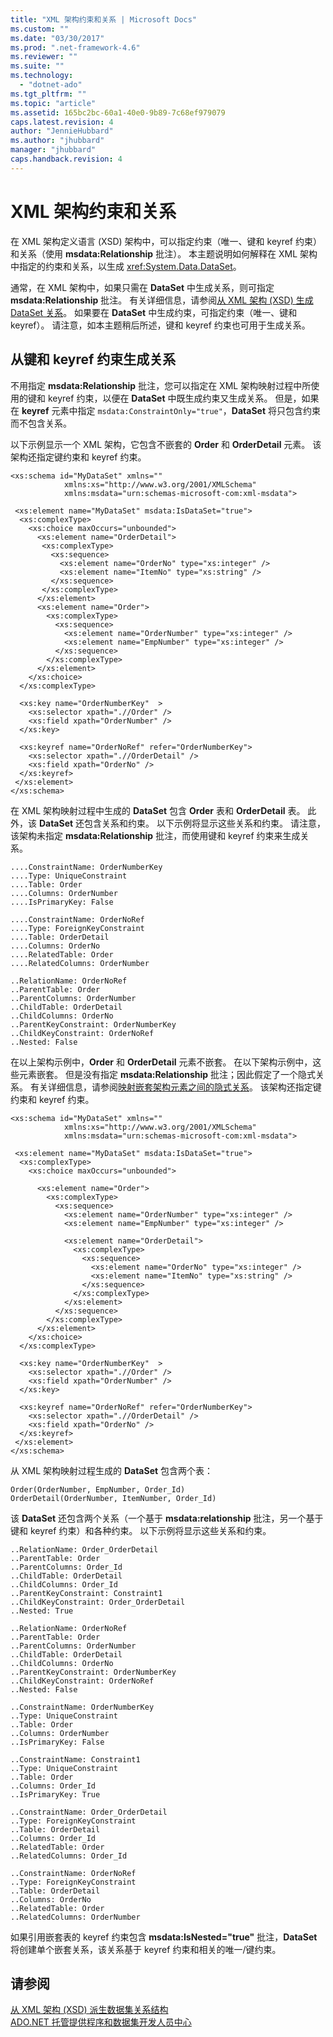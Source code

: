 ```yaml
---
title: "XML 架构约束和关系 | Microsoft Docs"
ms.custom: ""
ms.date: "03/30/2017"
ms.prod: ".net-framework-4.6"
ms.reviewer: ""
ms.suite: ""
ms.technology: 
  - "dotnet-ado"
ms.tgt_pltfrm: ""
ms.topic: "article"
ms.assetid: 165bc2bc-60a1-40e0-9b89-7c68ef979079
caps.latest.revision: 4
author: "JennieHubbard"
ms.author: "jhubbard"
manager: "jhubbard"
caps.handback.revision: 4
---
```

# XML 架构约束和关系
在 XML 架构定义语言 \(XSD\) 架构中，可以指定约束（唯一、键和 keyref 约束）和关系（使用 **msdata:Relationship** 批注）。  本主题说明如何解释在 XML 架构中指定的约束和关系，以生成 <xref:System.Data.DataSet>。  
  
 通常，在 XML 架构中，如果只需在 **DataSet** 中生成关系，则可指定 **msdata:Relationship** 批注。  有关详细信息，请参阅[从 XML 架构 \(XSD\) 生成 DataSet 关系](../../../../../docs/framework/data/adonet/dataset-datatable-dataview/generating-dataset-relations-from-xml-schema-xsd.md)。  如果要在 **DataSet** 中生成约束，可指定约束（唯一、键和 keyref）。  请注意，如本主题稍后所述，键和 keyref 约束也可用于生成关系。  
  
## 从键和 keyref 约束生成关系  
 不用指定 **msdata:Relationship** 批注，您可以指定在 XML 架构映射过程中所使用的键和 keyref 约束，以便在 **DataSet** 中既生成约束又生成关系。  但是，如果在 **keyref** 元素中指定 `msdata:ConstraintOnly="true"`，**DataSet** 将只包含约束而不包含关系。  
  
 以下示例显示一个 XML 架构，它包含不嵌套的 **Order** 和 **OrderDetail** 元素。  该架构还指定键约束和 keyref 约束。  
  
```  
<xs:schema id="MyDataSet" xmlns=""   
            xmlns:xs="http://www.w3.org/2001/XMLSchema"   
            xmlns:msdata="urn:schemas-microsoft-com:xml-msdata">  
  
 <xs:element name="MyDataSet" msdata:IsDataSet="true">  
  <xs:complexType>  
    <xs:choice maxOccurs="unbounded">  
      <xs:element name="OrderDetail">  
       <xs:complexType>  
         <xs:sequence>  
           <xs:element name="OrderNo" type="xs:integer" />  
           <xs:element name="ItemNo" type="xs:string" />  
         </xs:sequence>  
       </xs:complexType>  
      </xs:element>  
      <xs:element name="Order">  
        <xs:complexType>  
          <xs:sequence>  
            <xs:element name="OrderNumber" type="xs:integer" />  
            <xs:element name="EmpNumber" type="xs:integer" />  
          </xs:sequence>  
        </xs:complexType>  
      </xs:element>  
    </xs:choice>  
  </xs:complexType>  
  
  <xs:key name="OrderNumberKey"  >  
    <xs:selector xpath=".//Order" />  
    <xs:field xpath="OrderNumber" />  
  </xs:key>  
  
  <xs:keyref name="OrderNoRef" refer="OrderNumberKey">  
    <xs:selector xpath=".//OrderDetail" />  
    <xs:field xpath="OrderNo" />  
  </xs:keyref>  
 </xs:element>  
</xs:schema>  
```  
  
 在 XML 架构映射过程中生成的 **DataSet** 包含 **Order** 表和 **OrderDetail** 表。  此外，该 **DataSet** 还包含关系和约束。  以下示例将显示这些关系和约束。  请注意，该架构未指定 **msdata:Relationship** 批注，而使用键和 keyref 约束来生成关系。  
  
```  
....ConstraintName: OrderNumberKey  
....Type: UniqueConstraint  
....Table: Order  
....Columns: OrderNumber  
....IsPrimaryKey: False  
  
....ConstraintName: OrderNoRef  
....Type: ForeignKeyConstraint  
....Table: OrderDetail  
....Columns: OrderNo  
....RelatedTable: Order  
....RelatedColumns: OrderNumber  
  
..RelationName: OrderNoRef  
..ParentTable: Order  
..ParentColumns: OrderNumber  
..ChildTable: OrderDetail  
..ChildColumns: OrderNo  
..ParentKeyConstraint: OrderNumberKey  
..ChildKeyConstraint: OrderNoRef  
..Nested: False  
```  
  
 在以上架构示例中，**Order** 和 **OrderDetail** 元素不嵌套。  在以下架构示例中，这些元素嵌套。  但是没有指定 **msdata:Relationship** 批注；因此假定了一个隐式关系。  有关详细信息，请参阅[映射嵌套架构元素之间的隐式关系](../../../../../docs/framework/data/adonet/dataset-datatable-dataview/map-implicit-relations-between-nested-schema-elements.md)。  该架构还指定键约束和 keyref 约束。  
  
```  
<xs:schema id="MyDataSet" xmlns=""   
            xmlns:xs="http://www.w3.org/2001/XMLSchema"   
            xmlns:msdata="urn:schemas-microsoft-com:xml-msdata">  
  
 <xs:element name="MyDataSet" msdata:IsDataSet="true">  
  <xs:complexType>  
    <xs:choice maxOccurs="unbounded">  
  
      <xs:element name="Order">  
        <xs:complexType>  
          <xs:sequence>  
            <xs:element name="OrderNumber" type="xs:integer" />  
            <xs:element name="EmpNumber" type="xs:integer" />  
  
            <xs:element name="OrderDetail">  
              <xs:complexType>  
                <xs:sequence>  
                  <xs:element name="OrderNo" type="xs:integer" />  
                  <xs:element name="ItemNo" type="xs:string" />  
                </xs:sequence>  
              </xs:complexType>  
            </xs:element>  
          </xs:sequence>  
        </xs:complexType>  
      </xs:element>  
    </xs:choice>  
  </xs:complexType>  
  
  <xs:key name="OrderNumberKey"  >  
    <xs:selector xpath=".//Order" />  
    <xs:field xpath="OrderNumber" />  
  </xs:key>  
  
  <xs:keyref name="OrderNoRef" refer="OrderNumberKey">  
    <xs:selector xpath=".//OrderDetail" />  
    <xs:field xpath="OrderNo" />  
  </xs:keyref>  
 </xs:element>  
</xs:schema>  
```  
  
 从 XML 架构映射过程生成的 **DataSet** 包含两个表：  
  
```  
Order(OrderNumber, EmpNumber, Order_Id)  
OrderDetail(OrderNumber, ItemNumber, Order_Id)  
```  
  
 该 **DataSet** 还包含两个关系（一个基于 **msdata:relationship** 批注，另一个基于键和 keyref 约束）和各种约束。  以下示例将显示这些关系和约束。  
  
```  
..RelationName: Order_OrderDetail  
..ParentTable: Order  
..ParentColumns: Order_Id  
..ChildTable: OrderDetail  
..ChildColumns: Order_Id  
..ParentKeyConstraint: Constraint1  
..ChildKeyConstraint: Order_OrderDetail  
..Nested: True  
  
..RelationName: OrderNoRef  
..ParentTable: Order  
..ParentColumns: OrderNumber  
..ChildTable: OrderDetail  
..ChildColumns: OrderNo  
..ParentKeyConstraint: OrderNumberKey  
..ChildKeyConstraint: OrderNoRef  
..Nested: False  
  
..ConstraintName: OrderNumberKey  
..Type: UniqueConstraint  
..Table: Order  
..Columns: OrderNumber  
..IsPrimaryKey: False  
  
..ConstraintName: Constraint1  
..Type: UniqueConstraint  
..Table: Order  
..Columns: Order_Id  
..IsPrimaryKey: True  
  
..ConstraintName: Order_OrderDetail  
..Type: ForeignKeyConstraint  
..Table: OrderDetail  
..Columns: Order_Id  
..RelatedTable: Order  
..RelatedColumns: Order_Id  
  
..ConstraintName: OrderNoRef  
..Type: ForeignKeyConstraint  
..Table: OrderDetail  
..Columns: OrderNo  
..RelatedTable: Order  
..RelatedColumns: OrderNumber  
```  
  
 如果引用嵌套表的 keyref 约束包含 **msdata:IsNested\="true"** 批注，**DataSet** 将创建单个嵌套关系，该关系基于 keyref 约束和相关的唯一\/键约束。  
  
## 请参阅  
 [从 XML 架构 \(XSD\) 派生数据集关系结构](../../../../../docs/framework/data/adonet/dataset-datatable-dataview/deriving-dataset-relational-structure-from-xml-schema-xsd.md)   
 [ADO.NET 托管提供程序和数据集开发人员中心](http://go.microsoft.com/fwlink/?LinkId=217917)